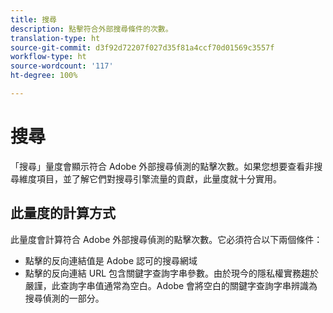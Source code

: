 ```yaml
---
title: 搜尋
description: 點擊符合外部搜尋條件的次數。
translation-type: ht
source-git-commit: d3f92d72207f027d35f81a4ccf70d01569c3557f
workflow-type: ht
source-wordcount: '117'
ht-degree: 100%

---
```



# 搜尋

「搜尋」量度會顯示符合 Adobe 外部搜尋偵測的點擊次數。如果您想要查看非搜尋維度項目，並了解它們對搜尋引擎流量的貢獻，此量度就十分實用。

## 此量度的計算方式

此量度會計算符合 Adobe 外部搜尋偵測的點擊次數。它必須符合以下兩個條件：

* 點擊的反向連結值是 Adobe 認可的搜尋網域
* 點擊的反向連結 URL 包含關鍵字查詢字串參數。由於現今的隱私權實務趨於嚴謹，此查詢字串值通常為空白。Adobe 會將空白的關鍵字查詢字串辨識為搜尋偵測的一部分。
